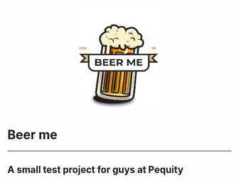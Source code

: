 <p align="center">
  <img width="182" height="231" src="./beer-me/src/assets/pint.png">
</p>

# Beer me
---
## A small test project for guys at Pequity
